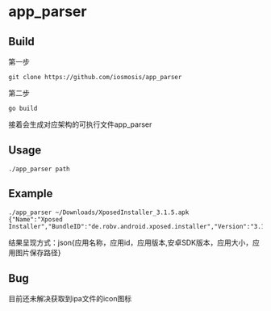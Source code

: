# app_parser

## Build

第一步
```
git clone https://github.com/iosmosis/app_parser
```

第二步
```
go build

```
接着会生成对应架构的可执行文件app_parser

## Usage

```
./app_parser path
```
## Example

```
./app_parser ~/Downloads/XposedInstaller_3.1.5.apk
{"Name":"Xposed Installer","BundleID":"de.robv.android.xposed.installer","Version":"3.1.5","SdkVersion":"43","Size":"3105672","Icon":"de.robv.android.xposed.installer/icon.png"}
```

结果呈现方式：json{应用名称，应用id，应用版本,安卓SDK版本，应用大小，应用图片保存路径}

## Bug
目前还未解决获取到ipa文件的icon图标